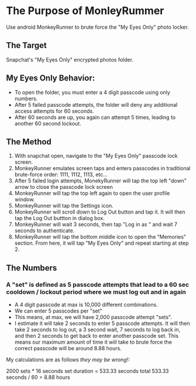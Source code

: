 # The Purpose of MonleyRummer
Use android MonkeyRunner to brute force the "My Eyes Only" photo locker.

## The Target
Snapchat's "My Eyes Only" encrypted photos folder.

## My Eyes Only Behavior:
* To open the folder, you must enter a 4 digit passcode using only numbers. 
* After 5 failed passcode attempts, the folder will deny any additional access attempts for 60 seconds.
* After 60 seconds are up, you again can attempt 5 times, leading to another 60 second lockout.

## The Method
1. With snapchat open, navigate to the "My Eyes Only" passcode lock screen.
2. MonkeyRunner emulates screen taps and enters passcodes in traditional brute-force order: 1111, 1112, 1113, etc...
3. After 5 failed login attempts, MonekyRunner will tap the top left "down" arrow to close the passcode lock screen
4. MonkeyRunner will tap the top left again to open the user profile window.
5. MonkeyRunner will tap the Settings icon.
6. MonkeyRunner will scroll down to Log Out button and tap it. It will then tap the Log Out buttton in dialog box.
7. MonkeyRunner will wait 3 seconds, then tap "Log in as <lastLoggedInUsernameHere>" and wait 7 seconds to authenticate.
8. MonkeyRunner will tap the bottom middle icon to open the "Memories" section. From here, it will tap "My Eyes Only" and repeat starting at step 2.

## The Numbers
### A "set" is defined as 5 passcode attempts that lead to a 60 sec cooldown / lockout period where we must log out and in again
* A 4 digit passcode at max is 10,000 different combinations.
* We can enter 5 passcodes per "set"
* This means, at max, we will have 2,000 passcode attempt "sets".
* I estimate it will take 2 seconds to enter 5 passcode attempts. It will then take 2 seconds to log out, a 3 second wait, 7 seconds to log back in, and then 2 seconds to get back to enter another passcode set. This means our maximum amount of time it will take to brute force the correct passcode will be around 8.88 hours.

My calculations are as follows *they may be wrong!:*

2000 sets * 16 seconds set duration = 533.33 seconds total
533.33 seconds / 60 = 8.88 hours
